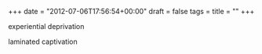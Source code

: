 +++
date = "2012-07-06T17:56:54+00:00"
draft = false
tags = 
title = ""
+++
<p>experiential deprivation</p>&#13;
<p>laminated captivation</p>&#13;
 